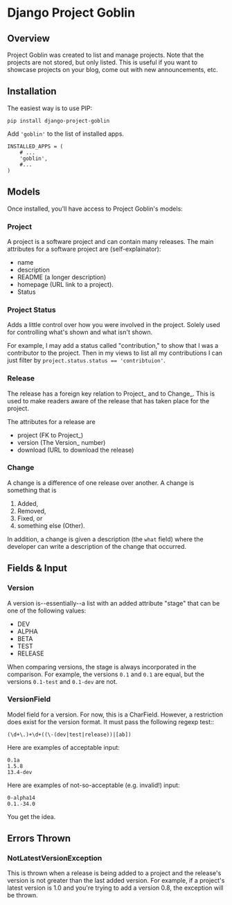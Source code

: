 Django Project Goblin
=====================

Overview
--------

Project Goblin was created to list and manage projects. Note that the
projects are not stored, but only listed. This is useful if you want to
showcase projects on your blog, come out with new announcements, etc.

Installation
------------

The easiest way is to use PIP:

    pip install django-project-goblin

Add `'goblin'` to the list of installed apps.

    INSTALLED_APPS = (
        # ...
        'goblin',
        #...
    )

Models
------

Once installed, you'll have access to Project Goblin's models:

### Project

A project is a software project and can contain many releases. The main
attributes for a software project are (self-explainator):

-   name
-   description
-   README (a longer description)
-   homepage (URL link to a project).
-   Status

### Project Status

Adds a little control over how you were involved in the project. Solely
used for controlling what's shown and what isn't shown.

For example, I may add a status called "contribution," to show that I
was a contributor to the project. Then in my views to list all my
contributions I can just filter by
`project.status.status == 'contribtuion'`.

### Release

The release has a foreign key relation to Project\_ and to Change\_.
This is used to make readers aware of the release that has taken place
for the project.

The attributes for a release are

-   project (FK to Project\_)
-   version (The Version\_ number)
-   download (URL to download the release)

### Change

A change is a difference of one release over another. A change is
something that is

1.  Added,
2.  Removed,
3.  Fixed, or
4.  something else (Other).

In addition, a change is given a description (the `what` field) where
the developer can write a description of the change that occurred.

Fields & Input
--------------

### Version

A version is--essentially--a list with an added attribute "stage" that
can be one of the following values:

-   DEV
-   ALPHA
-   BETA
-   TEST
-   RELEASE

When comparing versions, the stage is always incorporated in the
comparison. For example, the versions `0.1` and `0.1` are equal, but the
versions `0.1-test` and `0.1-dev` are not.

### VersionField

Model field for a version. For now, this is a CharField. However, a
restriction does exist for the version format. It must pass the
following regexp test::

    (\d+\.)+\d+((\-(dev|test|release))|[ab])

Here are examples of acceptable input:

    0.1a
    1.5.8
    13.4-dev

Here are examples of not-so-acceptable (e.g. invalid!) input:

    0-alpha14
    0.1.-34.0

You get the idea.

Errors Thrown
-------------

### NotLatestVersionException

This is thrown when a release is being added to a project and the
release's version is not greater than the last added version. For
example, if a project's latest version is 1.0 and you're trying to add a
version 0.8, the exception will be thrown.

